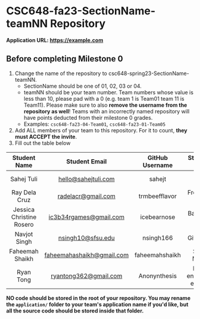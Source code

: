 # CSC648-fa23-SectionName-teamNN Repository

**Application URL: <https://example.com>**

## Before completing Milestone 0

1. Change the name of the repository to csc648-spring23-SectionName-teamNN.
   - SectionName should be one of 01, 02, 03 or 04.
   - teamNN should be your team number. Team numbers whose value is less than
     10, please pad with a 0 (e.g. team 1 is Team01 team 11 is Team11). Please
     make sure to also **remove the username from the repository as well**!
     Teams with an incorrectly named repository will have points deducted from
     their milestone 0 grades.
   - Examples: `csc648-fa23-04-Team01`, `csc648-fa23-01-Team05`
2. Add ALL members of your team to this repository. For it to count, **they must
   ACCEPT the invite**.
3. Fill out the table below

| Student Name | Student Email | GitHub Username | Student's role |
| :----------: | :-----------: | :-------------: | :------------: |
|   Sahej Tuli    | hello@sahejtuli.com |      sahejt       |  Team Lead   |
|   Ray Dela Cruz   | radelacr@gmail.com |      trmbeefflavor       |  Front-end Lead   |
|  Jessica Christine Rosero  | ic3b34rgames@gmail.com|      icebearnose       |  Back-end Lead  |
|   Navjot Singh   | nsingh10@sfsu.edu |      nsingh166       |  Git Master   |
|   Faheemah Shaikh   | faheemahashaikh@gmail.com |      faheemahshaikh      |  Scrum Master   |
|  Ryan Tong  | ryantong362@gmail.com |      Anonynthesis       |  Front-end/Back-end Dev   |

**NO code should be stored in the root of your repository. You may rename the
`application/` folder to your team's application name if you'd like, but all the
source code should be stored inside that folder.**
